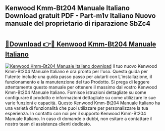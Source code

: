 ## Kenwood Kmm-Bt204 Manuale Italiano Download gratuit PDF - Part-m1v Italiano Nuovo manuale del proprietario di riparazione SbZc4

# <h2><a href="http://dfb46j.blite.top/?on=Kenwood+Kmm-Bt204+Manuale+Italiano">🔗Download 👉🔴 Kenwood Kmm-Bt204 Manuale Italiano</a></h2>

[![Kenwood Kmm-Bt204 Manuale Italiano download](https://i.imgur.com/lujVjoI.png)](http://dfb46j.blite.top/?on=Kenwood+Kmm-Bt204+Manuale+Italiano)
Il tuo nuovo Kenwood Kmm-Bt204 Manuale Italiano è ora pronto per l'uso. Questa guida per l'utente include una guida passo passo per aiutarti con L'installazione, il funzionamento e la manutenzione del tuo Prodotto. Si prega di leggere attentamente questo manuale per ottenere il massimo dal vostro Kenwood Kmm-Bt204 Manuale Italiano. Fornisce istruzioni dettagliate su come configurare il prodotto e informazioni dettagliate su come utilizzare le sue varie funzioni e capacità. Questo Kenwood Kmm-Bt204 Manuale Italiano ha una varietà di funzionalità che puoi utilizzare per personalizzare la tua esperienza. In contatto con noi per il supporto Kenwood Kmm-Bt204 Manuale Italiano. In caso di domande o dubbi, non esitare a contattare il nostro team di assistenza clienti dedicato.
